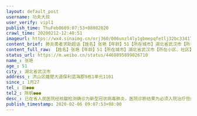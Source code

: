 ```yaml
---
layout: default_post
username: 功夫大叔
user_verify: vipl1
publish_time: ThuFeb0609:07:53+08002020
crawl_time: 20200212-12:40:51
imageurl: https://wx4.sinaimg.cn/orj360/006unzl4ly1gbmepqfetlj32bc33417d.jpg,https://wx1.sinaimg.cn/orj360/006unzl4ly1gbmepqq9scj30u01t0q7o.jpg,https://wx4.sinaimg.cn/orj360/006unzl4ly1gbmeprsxovj30u01t0797.jpg,https://wx2.sinaimg.cn/orj360/006unzl4ly1gbmepsl4v8j30u01t0aek.jpg
content_brief: 肺炎患者求助超话【姓名】张艳【年龄】51【所在城市】湖北省武汉市【所在小区、社区】洪山区雄楚大道保利蓝海郡9栋1单元1101【患病时间】1月27【联系方式】日●●●【其他紧急联系人】陈帆●●●【病情描述】已在省人民医院经核酸检测确诊为新型冠状病毒肺炎，医院诊断结果为必 ...全文
content_full_raw: 【姓名】张艳【年龄】51【所在城市】湖北省武汉市【所在小区、社区】洪山区雄楚大道保利蓝海郡9栋1单元1101【患病时间】1月27【联系方式】日●●●【其他紧急联系人】陈帆●●●【病情描述】已在省人民医院经核酸检测确诊为新型冠状病毒肺炎，医院诊断结果为必须入院治疗但由于没有床位，一直无法入院，已联系社区但迟迟没有准确答复。具体情况为，于1月27日开始持续高烧伴随剧烈咳嗽，严重食欲不振，四肢乏力，气喘，伴随失眠，于2月3日开始出现胸闷，气喘呼吸困难，心脏不适等进一步恶化症状，恳请好心人帮忙联系一下能否找到床位，入院进行有效的治疗，谢谢各位好心的朋友，麻烦大家帮帮我们把
status_url: https://m.weibo.cn/status/4468895899026710
name_: 张艳
age_: 51
city_: 湖北省武汉市
address_: 洪山区雄楚大道保利蓝海郡9栋1单元1101
since_: 1月27
tel_: 日●●●
tel2_: 陈帆●●●
desc_: 已在省人民医院经核酸检测确诊为新型冠状病毒肺炎，医院诊断结果为必须入院治疗但由于没有床位，一直无法入院，已联系社区但迟迟没有准确答复。具体情况为，于1月27日开始持续高烧伴随剧烈咳嗽，严重食欲不振，四肢乏力，气喘，伴随失眠，于2月3日开始出现胸闷，气喘呼吸困难，心脏不适等进一步恶化症状，恳请好心人帮忙联系一下能否找到床位，入院进行有效的治疗，谢谢各位好心的朋友，麻烦大家帮帮我们把
publish_timestamp: 2020-02-06 09:07:53+08:00
---
```

